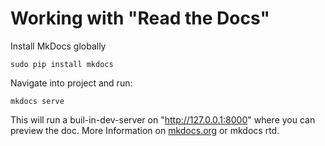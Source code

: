 # Working with "Read the Docs"

Install MkDocs globally
```
sudo pip install mkdocs
```
Navigate into project and run:
```
mkdocs serve
```

This will run a buil-in-dev-server on "http://127.0.0.1:8000" where you can preview the doc. More Information on [mkdocs.org](http://www.mkdocs.org/) or mkdocs rtd.













